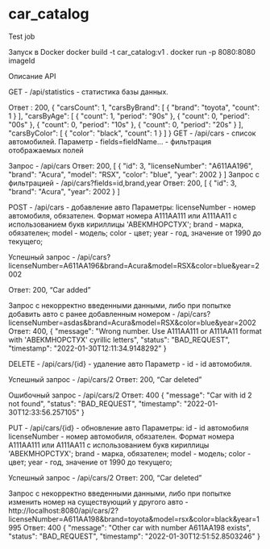 # car_catalog
Test job

Запуск в Docker
docker build  -t car_catalog:v1 .
docker run -p 8080:8080 imageId

Описание API

GET - /api/statistics - статистика базы данных.

Ответ : 200,
{
    "carsCount": 1,
    "carsByBrand": [
        {
            "brand": "toyota",
            "count": 1
        }
    ],
    "carsByAge": [
        {
            "count": 1,
            "period": "90s"
        },
        {
            "count": 0,
            "period": "00s"
        },
        {
            "count": 0,
            "period": "10s"
        },
        {
            "count": 0,
            "period": "20s"
        }
    ],
    "carsByColor": [
        {
            "color": "black",
            "count": 1
        }
    ]
}
GET - /api/cars - список автомобилей.
Параметр - fields=fieldName… - фильтрация отображаемых полей

Запрос - /api/cars
Ответ: 200,
[
    {
        "id": 3,
        "licenseNumber": "А611АА196",
        "brand": "Acura",
        "model": "RSX",
        "color": "blue",
        "year": 2002
    }
]
Запрос  c фильтрацией - /api/cars?fields=id,brand,year
Ответ: 200,
[
    {
        "id": 3,
        "brand": "Acura",
        "year": 2002
    }
]

POST - /api/cars - добавление авто
Параметры: 
licenseNumber - номер автомобиля, обязателен. 
Формат номера A111AA111 или A111AA11 с использованием букв кириллицы  'АВЕКМНОРСТУХ';
brand - марка, обязателен;
model - модель;
color - цвет;
year - год, значение от 1990 до текущего;

Успешный запрос - /api/cars?licenseNumber=А611АА196&brand=Acura&model=RSX&color=blue&year=2002

Ответ: 200, “Car added”

Запрос с некорректно введенными данными, либо при попытке добавить авто с ранее добавленным номером - /api/cars?licenseNumber=asdas&brand=Acura&model=RSX&color=blue&year=2002
Ответ: 400,
{
    "message": "Wrong number. Use A111AA111 or A111AA11 format with 'АВЕКМНОРСТУХ' cyrillic letters",
    "status": "BAD_REQUEST",
    "timestamp": "2022-01-30T12:11:34.9148292"
}
 
DELETE - /api/cars/{id} - удаление авто
Параметр - id - id автомобиля.
 
Успешный запрос - /api/cars/2
Ответ: 200, “Car deleted”
 
Ошибочный запрос - /api/cars/2
Ответ: 400
{
    "message": "Car with id 2 not found",
    "status": "BAD_REQUEST",
    "timestamp": "2022-01-30T12:33:56.257105"
}
 
PUT - /api/cars/{id} - обновление авто
Параметры: 
id - id автомобиля
licenseNumber - номер автомобиля, обязателен. 
Формат номера A111AA111 или A111AA11 с использованием букв кириллицы  'АВЕКМНОРСТУХ';
brand - марка, обязателен;
model - модель;
color - цвет;
year - год, значение от 1990 до текущего;

Успешный запрос - /api/cars/2
Ответ: 200, “Car deleted”
 
Запрос с некорректно введенными данными, либо при попытке изменить номер на существующий у другого авто - http://localhost:8080/api/cars/2?licenseNumber=А611АА198&brand=toyota&model=rsx&color=black&year=1995
Ответ: 400
{
    "message": "Other car with number А611АА198 exists",
    "status": "BAD_REQUEST",
    "timestamp": "2022-01-30T12:51:52.8503246"
}
 

